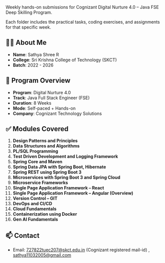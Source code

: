 Weekly hands-on submissions for Cognizant Digital Nurture 4.0 – Java FSE Deep Skilling Program.

Each folder includes the practical tasks, coding exercises, and assignments for that specific week.

## 👩‍💻 About Me

- **Name**: Sathya Shree R
- **College**: Sri Krishna College of Technology (SKCT)
- **Batch**: 2022 - 2026
  
## 📌 Program Overview

- **Program**: Digital Nurture 4.0
- **Track**: Java Full Stack Engineer (FSE)
- **Duration**: 8 Weeks
- **Mode**: Self-paced + Hands-on
- **Company**: Cognizant Technology Solutions


## ✅ Modules Covered

1. **Design Patterns and Principles**
2. **Data Structures and Algorithms**
3. **PL/SQL Programming**
4. **Test Driven Development and Logging Framework**
5. **Spring Core and Maven**
6. **Spring Data JPA with Spring Boot, Hibernate**
7. **Spring REST using Spring Boot 3**
8. **Microservices with Spring Boot 3 and Spring Cloud**
9. **Microservice Frameworks**
10. **Single Page Application Framework – React**
11. **Single Page Application Framework – Angular (Overview)**
12. **Version Control – GIT**
13. **DevOps and CI/CD**
14. **Cloud Fundamentals**
15. **Containerization using Docker**
16. **Gen AI Fundamentals**

    
## 📫 Contact

- Email: 727822tuec207@skct.edu.in (Cognizant registered mail-id) , sathya11032005@gmail.com
